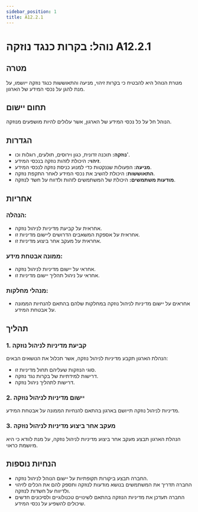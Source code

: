 ```yaml
---
sidebar_position: 1
title: A12.2.1
---
```



# נוהל: בקרות כנגד נוזקה A12.2.1

## מטרה
מטרת הנוהל היא להבטיח כי בקרות זיהוי, מניעה והתאוששות כנגד נוזקה ייושמו, על מנת להגן על נכסי המידע של הארגון.

## תחום יישום
הנוהל חל על כל נכסי המידע של הארגון, אשר עלולים להיות מושפעים מנוזקה.

## הגדרות
- **נוזקה:** תוכנה זדונית, כגון וירוסים, תולעים, רוגלות וכו'.
- **זיהוי:** היכולת לזהות נוזקה בנכסי המידע.
- **מניעה:** הפעולות שננקטות כדי למנוע כניסת נוזקה לנכסי המידע.
- **התאוששות:** היכולת להשיב את נכסי המידע לאחר התקפת נוזקה.
- **מודעות משתמשים:** היכולת של המשתמשים לזהות ולדווח על חשד לנוזקה.

## אחריות
### הנהלה:
- אחראית על קביעת מדיניות לניהול נוזקה.
- אחראית על אספקת המשאבים הדרושים ליישום מדיניות זו.
- אחראית על מעקב אחר ביצוע מדיניות זו.

### ממונה אבטחת מידע:
- אחראי על יישום מדיניות לניהול נוזקה.
- אחראי על ניהול תהליך יישום מדיניות זו.

### מנהלי מחלקות:
- אחראים על יישום מדיניות לניהול נוזקה במחלקות שלהם בהתאם להנחיות הממונה על אבטחת המידע.

## תהליך
### 1. קביעת מדיניות לניהול נוזקה
הנהלת הארגון תקבע מדיניות לניהול נוזקה, אשר תכלול את הנושאים הבאים:
- סוגי הנוזקות שעליהם תחול מדיניות זו.
- דרישות למידתיות של בקרות נגד נוזקה.
- דרישות לתהליך ניהול נוזקה.

### 2. יישום מדיניות לניהול נוזקה
מדיניות לניהול נוזקה תייושם בארגון בהתאם להנחיות הממונה על אבטחת המידע.

### 3. מעקב אחר ביצוע מדיניות לניהול נוזקה
הנהלת הארגון תבצע מעקב אחר ביצוע מדיניות לניהול נוזקה, על מנת לוודא כי היא מיושמת כראוי.

## הנחיות נוספות
- החברה תבצע ביקורות תקופתיות על יישום הנוהל לניהול נוזקה.
- החברה תדריך את המשתמשים בנושא מודעות לנוזקה ותספק להם את הכלים לזיהוי ולדיווח על חשדות לנוזקה.
- החברה תעדכן את מדיניות הנוזקה בהתאם לשינויים טכנולוגיים ולסיכונים חדשים שיכולים להשפיע על נכסי המידע.
